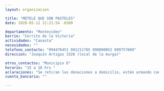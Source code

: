 ```yaml
---
layout: organizacion

title: "METELE QUE SON PASTELES"
date: 2020-05-12 12:21:54 -0300

departamento: "Montevideo"
barrio: "Cerrito de la Victoria"
actividades: "Canasta"
necesidades: ""
telefono_contacto: "094476451 091211765 098000052 099757609"
direccion: "Joaquín Artigas 3326 (local de la murga)"

otros_contactos: "Municipio D"
horario: "15 a 18 hrs "
aclaraciones: "Se retiran las donaciones a domicilio, están armando canastas para llevar a donde se indiquen, se manejan fundamentalmente a través de los celulares."
cuenta_bancaria: ""

---
```

